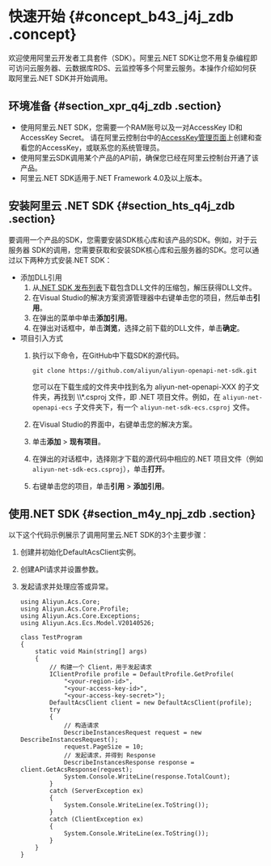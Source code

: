 # 快速开始 {#concept_b43_j4j_zdb .concept}

欢迎使用阿里云开发者工具套件（SDK）。阿里云.NET SDK让您不用复杂编程即可访问云服务器、云数据库RDS、云监控等多个阿里云服务。本操作介绍如何获取阿里云.NET SDK并开始调用。

## 环境准备 {#section_xpr_q4j_zdb .section}

-   使用阿里云.NET SDK，您需要一个RAM账号以及一对AccessKey ID和AccessKey Secret。 请在阿里云控制台中的[AccessKey管理页面](https://usercenter.console.aliyun.com/?spm=5176.doc52740.2.3.QKZk8w#/manage/ak)上创建和查看您的AccessKey，或联系您的系统管理员。
-   使用阿里云SDK调用某个产品的API前，确保您已经在阿里云控制台开通了该产品。
-   阿里云.NET SDK适用于.NET Framework 4.0及以上版本。

## 安装阿里云 .NET SDK {#section_hts_q4j_zdb .section}

要调用一个产品的SDK，您需要安装SDK核心库和该产品的SDK。例如，对于云服务器 SDK的调用，您需要获取和安装SDK核心库和云服务器的SDK。您可以通过以下两种方式安装.NET SDK：

-   添加DLL引用
    1.  从[.NET SDK 发布列表](https://develop.aliyun.com/tools/sdk#/dotnet)下载包含DLL文件的压缩包，解压获得DLL文件。
    2.  在Visual Studio的解决方案资源管理器中右键单击您的项目，然后单击**引用**。
    3.  在弹出的菜单中单击**添加引用**。
    4.  在弹出对话框中，单击**浏览**，选择之前下载的DLL文件，单击**确定**。
-   项目引入方式
    1.  执行以下命令，在GitHub中下载SDK的源代码。

        ```
        git clone https://github.com/aliyun/aliyun-openapi-net-sdk.git
        ```

        您可以在下载生成的文件夹中找到名为 aliyun-net-openapi-XXX 的子文件夹，再找到 \\\\\*.csproj 文件，即 .NET 项目文件。例如，在 `aliyun-net-openapi-ecs` 子文件夹下，有一个 `aliyun-net-sdk-ecs.csproj` 文件。

    2.  在Visual Studio的界面中，右键单击您的解决方案。
    3.  单击**添加** \> **现有项目**。
    4.  在弹出的对话框中，选择刚才下载的源代码中相应的.NET 项目文件（例如 `aliyun-net-sdk-ecs.csproj`），单击**打开**。
    5.  右键单击您的项目，单击**引用** \> **添加引用**。

## 使用.NET SDK {#section_m4y_npj_zdb .section}

以下这个代码示例展示了调用阿里云.NET SDK的3个主要步骤：

1.  创建并初始化DefaultAcsClient实例。
2.  创建API请求并设置参数。
3.  发起请求并处理应答或异常。

    ```
    using Aliyun.Acs.Core;
    using Aliyun.Acs.Core.Profile;
    using Aliyun.Acs.Core.Exceptions;
    using Aliyun.Acs.Ecs.Model.V20140526;
    
    class TestProgram
    {
        static void Main(string[] args)
        {
            // 构建一个 Client，用于发起请求
            IClientProfile profile = DefaultProfile.GetProfile(
                "<your-region-id>",
                "<your-access-key-id>",
                "<your-access-key-secret>");
            DefaultAcsClient client = new DefaultAcsClient(profile);
            try
            {
                // 构造请求
                DescribeInstancesRequest request = new DescribeInstancesRequest();
                request.PageSize = 10;
                // 发起请求，并得到 Response
                DescribeInstancesResponse response = client.GetAcsResponse(request);
                System.Console.WriteLine(response.TotalCount);
            }
            catch (ServerException ex)
            {
                System.Console.WriteLine(ex.ToString());
            }
            catch (ClientException ex)
            {
                System.Console.WriteLine(ex.ToString());
            }
        }
    }
    ```


